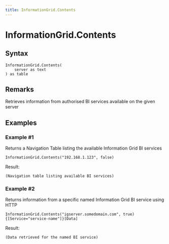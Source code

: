 ```yaml
---
title: InformationGrid.Contents
---
```


# InformationGrid.Contents



## Syntax

```powerquery
InformationGrid.Contents(
    server as text
) as table
```


## Remarks

Retrieves information from authorised BI services available on the given server


## Examples

### Example #1 
Returns a Navigation Table listing the available Information Grid BI services
```powerquery
InformationGrid.Contents("192.168.1.123", false)
```

Result: 
```powerquery
(Navigation table listing available BI services)
```


### Example #2 
Returns information from a specific named Information Grid BI service using HTTP
```powerquery
InformationGrid.Contents("igserver.somedomain.com", true){[Service="service-name"]}[Data]
```

Result: 
```powerquery
(Data retrieved for the named BI service)
```



